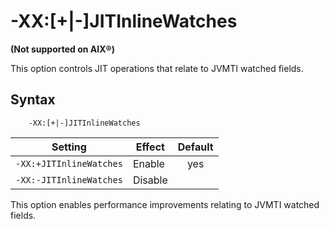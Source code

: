 ﻿<!--
* Copyright (c) 2017, 2019 IBM Corp. and others
*
* This program and the accompanying materials are made
* available under the terms of the Eclipse Public License 2.0
* which accompanies this distribution and is available at
* https://www.eclipse.org/legal/epl-2.0/ or the Apache
* License, Version 2.0 which accompanies this distribution and
* is available at https://www.apache.org/licenses/LICENSE-2.0.
*
* This Source Code may also be made available under the
* following Secondary Licenses when the conditions for such
* availability set forth in the Eclipse Public License, v. 2.0
* are satisfied: GNU General Public License, version 2 with
* the GNU Classpath Exception [1] and GNU General Public
* License, version 2 with the OpenJDK Assembly Exception [2].
*
* [1] https://www.gnu.org/software/classpath/license.html
* [2] http://openjdk.java.net/legal/assembly-exception.html
*
* SPDX-License-Identifier: EPL-2.0 OR Apache-2.0 OR GPL-2.0 WITH
* Classpath-exception-2.0 OR LicenseRef-GPL-2.0 WITH Assembly-exception
-->

# -XX:\[+|-\]JITInlineWatches

**(Not supported on AIX&reg;)**

This option controls JIT operations that relate to JVMTI watched fields.

## Syntax

        -XX:[+|-]JITInlineWatches

| Setting                 | Effect  | Default                                                                            |
|-------------------------|---------|:----------------------------------------------------------------------------------:|
| `-XX:+JITInlineWatches` | Enable  | <i class="fa fa-check" aria-hidden="true"></i><span class="sr-only">yes</span>     |
| `-XX:-JITInlineWatches` | Disable |                                                                                    |


 This option enables performance improvements relating to JVMTI watched fields.


<!-- ==== END OF TOPIC ==== xxjitinlinewatches.md ==== -->

